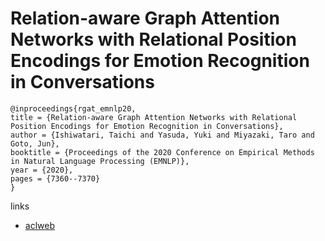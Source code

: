 # Relation-aware Graph Attention Networks with Relational Position Encodings for Emotion Recognition in Conversations

```
@inproceedings{rgat_emnlp20,
title = {Relation-aware Graph Attention Networks with Relational Position Encodings for Emotion Recognition in Conversations},
author = {Ishiwatari, Taichi and Yasuda, Yuki and Miyazaki, Taro and Goto, Jun},
booktitle = {Proceedings of the 2020 Conference on Empirical Methods in Natural Language Processing (EMNLP)},
year = {2020},
pages = {7360--7370}
}
```

links
- [aclweb](https://www.aclweb.org/anthology/2020.emnlp-main.597/)

